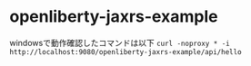 # openliberty-jaxrs-example
windowsで動作確認したコマンドは以下
`curl -noproxy * -i http://localhost:9080/openliberty-jaxrs-example/api/hello`
